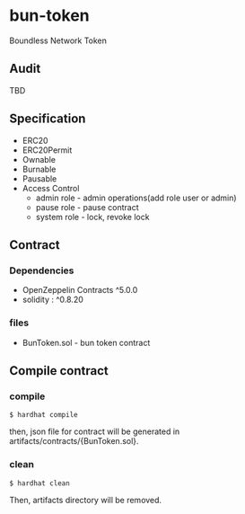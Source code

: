 # bun-token
Boundless Network Token


## Audit

TBD

## Specification

* ERC20
* ERC20Permit
* Ownable
* Burnable
* Pausable
* Access Control
  * admin role - admin operations(add role user or admin)
  * pause role - pause contract
  * system role - lock, revoke lock

## Contract

### Dependencies
 * OpenZeppelin Contracts ^5.0.0
 * solidity : ^0.8.20

### files
 * BunToken.sol  - bun token contract



## Compile contract

### compile
``
$ hardhat compile
``

then, json file for contract will be generated in artifacts/contracts/{BunToken.sol}.

### clean 

``
 $ hardhat clean
``

Then, artifacts directory will be removed.

